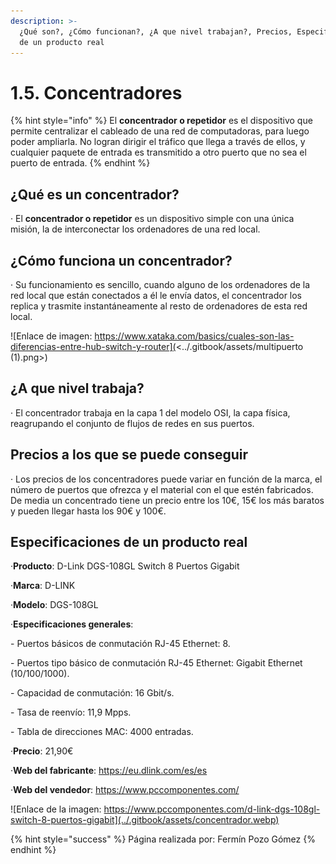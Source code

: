 ```yaml
---
description: >-
  ¿Qué son?, ¿Cómo funcionan?, ¿A que nivel trabajan?, Precios, Especificaciones
  de un producto real
---
```


# 1.5. Concentradores

{% hint style="info" %}
El **concentrador o repetidor** es el dispositivo que permite centralizar el cableado de una red de computadoras, para luego poder ampliarla. No logran dirigir el tráfico que llega a través de ellos, y cualquier paquete de entrada es transmitido a otro puerto que no sea el puerto de entrada.
{% endhint %}

## ¿Qué es un concentrador?

· El **concentrador o repetidor** es un dispositivo simple con una única misión, la de interconectar los ordenadores de una red local.

## ¿Cómo funciona un concentrador?

· Su funcionamiento es sencillo, cuando alguno de los ordenadores de la red local que están conectados a él le envía datos, el concentrador los replica y trasmite instantáneamente al resto de ordenadores de esta red local.

![Enlace de imagen: https://www.xataka.com/basics/cuales-son-las-diferencias-entre-hub-switch-y-router](<../.gitbook/assets/multipuerto (1).png>)

## ¿A que nivel trabaja?

· El concentrador trabaja en la capa 1 del modelo OSI, la capa física, reagrupando el conjunto de flujos de redes en sus puertos.

## Precios a los que se puede conseguir

· Los precios de los concentradores puede variar en función de la marca, el número de puertos que ofrezca y el material con el que estén fabricados. De media un concentrado tiene un precio entre los 10€, 15€ los más baratos y pueden llegar hasta los 90€ y 100€.

## Especificaciones de un producto real

·**Producto**: D-Link DGS-108GL Switch 8 Puertos Gigabit

·**Marca**: D-LINK

·**Modelo**: DGS-108GL

·**Especificaciones generales**:

&#x20;   \- Puertos básicos de conmutación RJ-45 Ethernet: 8.

&#x20;   \- Puertos tipo básico de conmutación RJ-45 Ethernet: Gigabit Ethernet (10/100/1000).

&#x20;   \- Capacidad de conmutación: 16 Gbit/s.

&#x20;   \- Tasa de reenvío: 11,9 Mpps.

&#x20;   \- Tabla de direcciones MAC: 4000 entradas.

·**Precio**: 21,90€

·**Web del fabricante**: https://eu.dlink.com/es/es

·**Web del vendedor**: https://www.pccomponentes.com/

![Enlace de la imagen:  https://www.pccomponentes.com/d-link-dgs-108gl-switch-8-puertos-gigabit](../.gitbook/assets/concentrador.webp)

{% hint style="success" %}
Página realizada por: Fermín Pozo Gómez
{% endhint %}
